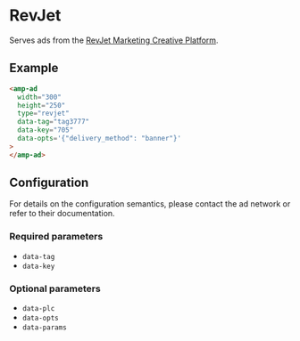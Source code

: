 <!---
Copyright 2017 The AMP HTML Authors. All Rights Reserved.

Licensed under the Apache License, Version 2.0 (the "License");
you may not use this file except in compliance with the License.
You may obtain a copy of the License at

      http://www.apache.org/licenses/LICENSE-2.0

Unless required by applicable law or agreed to in writing, software
distributed under the License is distributed on an "AS-IS" BASIS,
WITHOUT WARRANTIES OR CONDITIONS OF ANY KIND, either express or implied.
See the License for the specific language governing permissions and
limitations under the License.
-->

# RevJet

Serves ads from the [RevJet Marketing Creative Platform](https://www.revjet.com/).

## Example

```html
<amp-ad
  width="300"
  height="250"
  type="revjet"
  data-tag="tag3777"
  data-key="705"
  data-opts='{"delivery_method": "banner"}'
>
</amp-ad>
```

## Configuration

For details on the configuration semantics, please contact the ad network or refer to their documentation.

### Required parameters

- `data-tag`
- `data-key`

### Optional parameters

- `data-plc`
- `data-opts`
- `data-params`
